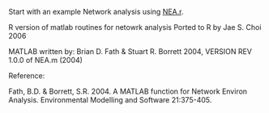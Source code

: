 Start with an example Network analysis using [NEA.r](NEA.r).



R version of matlab routines for netowrk analysis Ported to R by Jae S. Choi 2006


MATLAB written by: Brian D. Fath & Stuart R. Borrett 2004, VERSION REV 1.0.0 of NEA.m (2004)

Reference: 

Fath, B.D. & Borrett, S.R. 2004. A MATLAB function for Network Environ Analysis. Environmental Modelling and Software 21:375-405.

